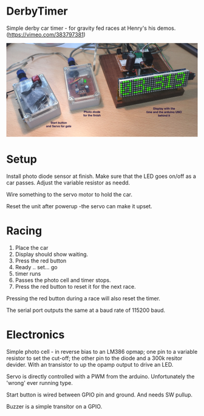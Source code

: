 # DerbyTimer

Simple derby car timer - for gravity fed races at Henry's his demos. (https://vimeo.com/383797381)

![electronics](derbytimer-arduino.jpg)

# Setup

Install photo diode sensor at finish. Make sure that the LED goes on/off as a car passes. Adjust the variable resistor as needd.

Wire something to the servo motor to hold the car.

Reset the unit after powerup -the servo can make it upset.

# Racing

1. Place the car
2. Display should show waiting.
3. Press the red button
4. Ready .. set... go
5. timer runs
6. Passes the photo cell and timer stops.
7. Press the red button to reset it for the next race.

Pressing the red button during a race will also reset the timer.

The serial port outputs the same at a baud rate of 115200 baud.

# Electronics

Simple photo cell - in reverse bias to an LM386 opmap; one pin to a variable resistor to set the cut-off; the other pin to the diode and a 300k resitor devider. With an transistor to up the opamp output to drive an LED.

Servo is directly controlled with a PWM from the arduino. Unfortunately the 'wrong' ever running type.

Start button is wired between GPIO pin and ground. And needs SW pullup.

Buzzer is a simple transitor on a GPIO.


